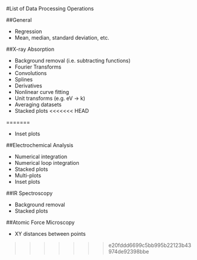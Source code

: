 #List of Data Processing Operations

##General
+ Regression
+ Mean, median, standard deviation, etc.


##X-ray Absorption
+ Background removal (i.e. subtracting functions)
+ Fourier Transforms
+ Convolutions
+ Splines
+ Derivatives
+ Nonlinear curve fitting
+ Unit transforms (e.g. eV -> k)
+ Averaging datasets
+ Stacked plots
<<<<<<< HEAD


=======
+ Inset plots

##Electrochemical Analysis
+ Numerical integration
+ Numerical loop integration
+ Stacked plots
+ Multi-plots
+ Inset plots

##IR Spectroscopy
+ Background removal
+ Stacked plots

##Atomic Force Microscopy
+ XY distances between points
>>>>>>> e20fddd6699c5bb995b22123b43974de92398bbe



